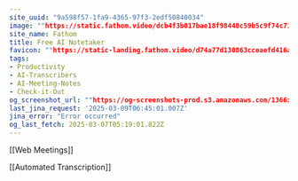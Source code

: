```yaml
---
site_uuid: "9a598f57-1fa9-4365-97f3-2edf50840034"
image: ""https://static.fathom.video/dcb4f3b017bae18f98448c59b5c9f74c71adc101/images/get_fathom_free.png""
site_name: Fathom
title: Free AI Notetaker
favicon: ""https://static-landing.fathom.video/d74a77d130863cceaefd416a3a1fb76c82bfea9b/img/favicon.svg""
tags:
- Productivity
- AI-Transcribers
- AI-Meeting-Notes
- Check-it-Out
og_screenshot_url: ""https://og-screenshots-prod.s3.amazonaws.com/1366x768/80/false/7eb305af3419f8eb5377a820f914037f7768318353ce6786f51310054f6097d0.jpeg""
last_jina_request: '2025-03-09T06:45:01.007Z'
jina_error: "Error occurred"
og_last_fetch: 2025-03-07T05:19:01.822Z
---
```


[[Web Meetings]] 

[[Automated Transcription]]


